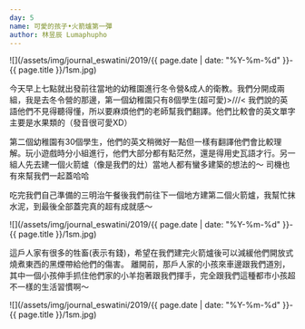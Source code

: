 ```yaml
---
day: 5
name: 可愛的孩子•火箭爐第一彈
author: 林昱辰 Lumaphupho
---
```

![](/assets/img/journal_eswatini/2019/{{ page.date | date: "%Y-%m-%d" }}-{{ page.title }}/1sm.jpg)

今天早上七點就出發前往當地的幼稚園進行冬令營&成人的衛教。我們分開成兩組，我是去冬令營的那邊，第一個幼稚園只有8個學生(超可愛)>///< 我們說的英語他們不見得聽得懂，所以要麻煩他們的老師幫我們翻譯。他們比較會的英文單字主要是水果類的（發音很可愛XD）

第二個幼稚園有30個學生，他們的英文稍微好一點但一樣有翻譯他們會比較理解。玩小遊戲時分小組進行，他們大部分都有點茫然，還是得用史瓦語才行。另一組人先去建一個火箭爐（像是我們的灶）當地人都有蠻多建築的想法的～ 司機也有來幫我們一起蓋哈哈

吃完我們自己準備的三明治午餐後我們前往下一個地方建第二個火箭爐，我幫忙抹水泥，到最後全部蓋完真的超有成就感～

![](/assets/img/journal_eswatini/2019/{{ page.date | date: "%Y-%m-%d" }}-{{ page.title }}/1sm.jpg)

這戶人家有很多的牲畜(表示有錢)，希望在我們建完火箭爐後可以減緩他們開放式燒煮東西的黑煙帶給他們的傷害。
離開前，那戶人家的小孩來車邊跟我們道別，其中一個小孩伸手抓住他們家的小羊抱著跟我們揮手，完全跟我們這種都市小孩超不一樣的生活習慣啊～

![](/assets/img/journal_eswatini/2019/{{ page.date | date: "%Y-%m-%d" }}-{{ page.title }}/1sm.jpg)